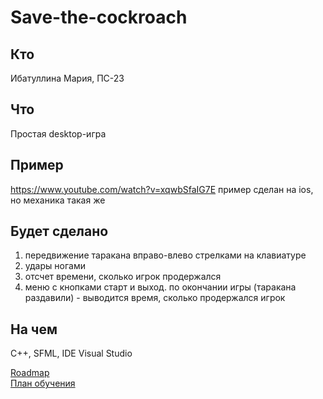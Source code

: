 # Save-the-cockroach

## Кто
 Ибатуллина Мария, ПС-23

## Что
 Простая desktop-игра

## Пример
 https://www.youtube.com/watch?v=xqwbSfaIG7E 
   пример сделан на ios, но механика такая же
   
## Будет сделано 
   1) передвижение таракана вправо-влево стрелками на клавиатуре
   2) удары ногами
   3) отсчет времени, сколько игрок продержался
   4) меню с кнопками старт и выход. по окончании игры (таракана раздавили) - выводится время, сколько продержался игрок
 
## На чем 
 C++, SFML, IDE Visual Studio

[Roadmap](https://docs.google.com/spreadsheets/d/1u6bjcuNgUTujHUAbyr32VEjaeRaxVxIrJIz2put0Zts/edit?usp=sharing) 
<br>
[План обучения](https://docs.google.com/document/d/1DPRrv5-vtFu45MZg0yzUdVi9MZlbZRJWKw-4DHYQXoc/edit?usp=sharing)